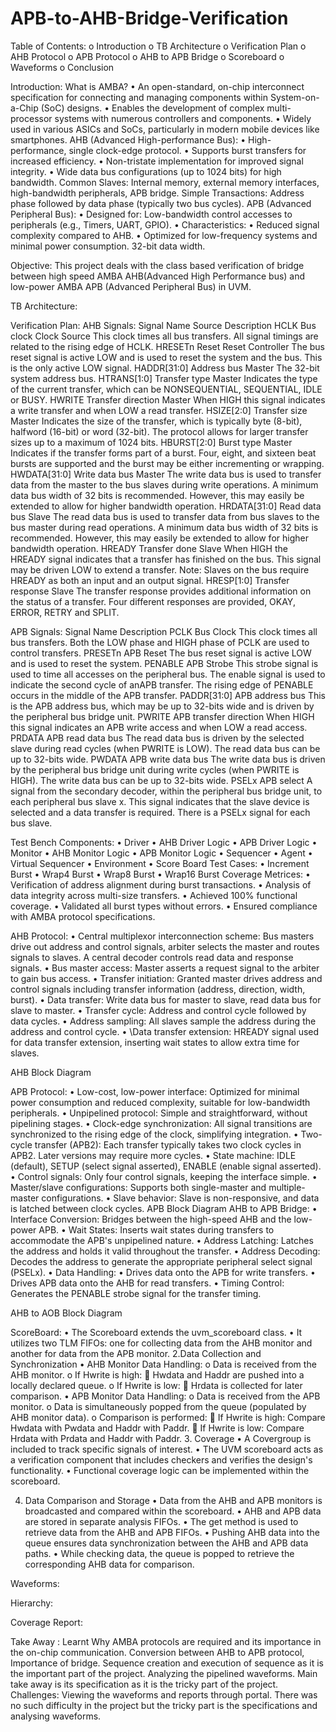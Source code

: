 # APB-to-AHB-Bridge-Verification

Table of Contents:
o	Introduction
o	TB Architecture 
o	Verification Plan
o	AHB Protocol
o	APB Protocol
o	AHB to APB Bridge
o	Scoreboard
o	Waveforms
o	Conclusion











Introduction:
What is AMBA? 
•	An open-standard, on-chip interconnect specification for connecting and managing components within System-on-a-Chip (SoC) designs.
•	Enables the development of complex multi-processor systems with numerous controllers and components.
•	Widely used in various ASICs and SoCs, particularly in modern mobile devices like smartphones.
AHB (Advanced High-performance Bus):
•	High-performance, single clock-edge protocol.
•	Supports burst transfers for increased efficiency.
•	Non-tristate implementation for improved signal integrity.
•	Wide data bus configurations (up to 1024 bits) for high bandwidth.
Common Slaves: Internal memory, external memory interfaces, high-bandwidth peripherals, APB bridge.
Simple Transactions: Address phase followed by data phase (typically two bus cycles).
APB (Advanced Peripheral Bus):
•	Designed for: Low-bandwidth control accesses to peripherals (e.g., Timers, UART, GPIO).
•	Characteristics: 
•	Reduced signal complexity compared to AHB.
•	Optimized for low-frequency systems and minimal power consumption. 32-bit data width.






Objective:
This project deals with the class based verification of bridge between high speed AMBA AHB(Advanced High Performance bus) and low-power AMBA APB (Advanced Peripheral Bus) in UVM.

TB Architecture:








Verification Plan:
AHB Signals:
Signal Name	Source	Description
HCLK
Bus clock	Clock Source	This clock times all bus transfers. All signal timings are related to the rising edge of HCLK.
HRESETn 
Reset	Reset Controller	The bus reset signal is active LOW and is used to reset the system and the bus. This is the only active LOW signal.
HADDR[31:0] Address bus	Master	The 32-bit system address bus.
HTRANS[1:0] Transfer type	Master	Indicates the type of the current transfer, which can be NONSEQUENTIAL, SEQUENTIAL, IDLE or BUSY.
HWRITE
Transfer direction	Master	When HIGH this signal indicates a write transfer and when LOW a read transfer.
HSIZE[2:0]
Transfer size	Master	Indicates the size of the transfer, which is typically byte (8-bit), halfword (16-bit) or word (32-bit). The protocol allows for larger transfer sizes up to a maximum of 1024 bits.
HBURST[2:0]
Burst type	Master	Indicates if the transfer forms part of a burst. Four, eight, and sixteen beat bursts are supported and the burst may be either incrementing or wrapping.
HWDATA[31:0] Write data bus	Master	The write data bus is used to transfer data from the master to the bus slaves during write operations. A minimum data bus width of 32 bits is recommended. However, this may easily be extended to allow for higher bandwidth operation.
HRDATA[31:0]
Read data bus	Slave	The read data bus is used to transfer data from bus slaves to the bus master during read operations. A minimum data bus width of 32 bits is recommended. However, this may easily be extended to allow for higher bandwidth operation.
HREADY
Transfer done	Slave	When HIGH the HREADY signal indicates that a transfer has finished on the bus. This signal may be driven LOW to extend a transfer. Note: Slaves on the bus require HREADY as both an input and an output signal.
HRESP[1:0]
Transfer response	Slave	The transfer response provides additional information on the status of a transfer. Four different responses are provided, OKAY, ERROR, RETRY and SPLIT.

APB Signals:
Signal Name	Description
PCLK Bus Clock	This clock times all bus transfers. Both the LOW phase and HIGH phase of PCLK are used to control transfers.
PRESETn APB Reset	The bus reset signal is active LOW and is used to reset the system.
PENABLE APB Strobe	This strobe signal is used to time all accesses on the peripheral bus. The enable signal is used to indicate the second cycle of anAPB transfer. The rising edge of PENABLE occurs in the middle of the APB transfer.
PADDR[31:0] APB address bus	This is the APB address bus, which may be up to 32-bits wide and is driven by the peripheral bus bridge unit.
PWRITE APB transfer direction	When HIGH this signal indicates an APB write access and when LOW a read access.
PRDATA APB read data bus	The read data bus is driven by the selected slave during read cycles (when PWRITE is LOW). The read data bus can be up to 32-bits wide.
PWDATA APB write data bus	The write data bus is driven by the peripheral bus bridge unit during write cycles (when PWRITE is HIGH). The write data bus can be up to 32-bits wide.
PSELx APB select	A signal from the secondary decoder, within the peripheral bus bridge unit, to each peripheral bus slave x. This signal indicates that the slave device is selected and a data transfer is required. There is a PSELx signal for each bus slave.









Test Bench Components:
•	Driver
•	AHB Driver Logic
•	APB Driver Logic
•	Monitor
•	AHB Monitor Logic
•	APB Monitor Logic
•	Sequencer
•	Agent
•	Virtual Sequencer
•	Environment
•	Score Board
Test Cases:
•	Increment Burst
•	Wrap4 Burst
•	Wrap8 Burst
•	Wrap16 Burst
Coverage Metrices:
•	Verification of address alignment during burst transactions.
•	Analysis of data integrity across multi-size transfers.
•	Achieved 100% functional coverage.
•	Validated all burst types without errors.
•	Ensured compliance with AMBA protocol specifications.







AHB Protocol:
•	Central multiplexor interconnection scheme: Bus masters drive out address and control signals, arbiter selects the master and routes signals to slaves. A central decoder controls read data and response signals. 
•	Bus master access: Master asserts a request signal to the arbiter to gain bus access. 
•	Transfer initiation: Granted master drives address and control signals including transfer information (address, direction, width, burst). 
•	Data transfer: Write data bus for master to slave, read data bus for slave to master. 
•	Transfer cycle: Address and control cycle followed by data cycles. 
•	Address sampling: All slaves sample the address during the address and control cycle. 
•	\Data transfer extension: HREADY signal used for data transfer extension, inserting wait states to allow extra time for slaves.


 
AHB Block Diagram

APB Protocol:
•	Low-cost, low-power interface: Optimized for minimal power consumption and reduced complexity, suitable for low-bandwidth peripherals.
•	Unpipelined protocol: Simple and straightforward, without pipelining stages.
•	Clock-edge synchronization: All signal transitions are synchronized to the rising edge of the clock, simplifying integration.
•	Two-cycle transfer (APB2): Each transfer typically takes two clock cycles in APB2. Later versions may require more cycles.
•	State machine: IDLE (default), SETUP (select signal asserted), ENABLE (enable signal asserted).
•	Control signals: Only four control signals, keeping the interface simple.
•	Master/slave configurations: Supports both single-master and multiple-master configurations.
•	Slave behavior: Slave is non-responsive, and data is latched between clock cycles.
APB Block Diagram
AHB to APB Bridge:
•	Interface Conversion: Bridges between the high-speed AHB and the low-power APB.
•	Wait States: Inserts wait states during transfers to accommodate the APB's unpipelined nature.
•	Address Latching: Latches the address and holds it valid throughout the transfer.
•	Address Decoding: Decodes the address to generate the appropriate peripheral select signal (PSELx).
•	Data Handling: 
•	Drives data onto the APB for write transfers.
•	Drives APB data onto the AHB for read transfers.
•	Timing Control: Generates the PENABLE strobe signal for the transfer timing.
 
AHB to AOB Block Diagram



ScoreBoard:
•	The Scoreboard extends the uvm_scoreboard class.
•	It utilizes two TLM FIFOs: one for collecting data from the AHB monitor and another for data from the APB monitor.
2.Data Collection and Synchronization
•	AHB Monitor Data Handling: 
o	Data is received from the AHB monitor.
o	If Hwrite is high: 
	Hwdata and Haddr are pushed into a locally declared queue.
o	If Hwrite is low: 
	Hrdata is collected for later comparison.
•	APB Monitor Data Handling: 
o	Data is received from the APB monitor.
o	Data is simultaneously popped from the queue (populated by AHB monitor data).
o	Comparison is performed: 
	If Hwrite is high: Compare Hwdata with Pwdata and Haddr with Paddr.
	If Hwrite is low: Compare Hrdata with Prdata and Haddr with Paddr.
3. Coverage
•	A Covergroup is included to track specific signals of interest.
•	The UVM scoreboard acts as a verification component that includes checkers and verifies the design's functionality.
•	Functional coverage logic can be implemented within the scoreboard.

4. Data Comparison and Storage
•	Data from the AHB and APB monitors is broadcasted and compared within the scoreboard.
•	AHB and APB data are stored in separate analysis FIFOs.
•	The get method is used to retrieve data from the AHB and APB FIFOs.
•	Pushing AHB data into the queue ensures data synchronization between the AHB and APB data paths.
•	While checking data, the queue is popped to retrieve the corresponding AHB data for comparison.

















Waveforms:

 
Hierarchy:
 
Coverage Report:
 

Take Away :
Learnt Why AMBA protocols are required and its importance in the on-chip communication.
 Conversion between AHB to APB protocol, Importance of bridge. Sequence creation and execution of sequence as it is the important part of the project. 
Analyzing the pipelined waveforms. 
Main take away is its specification as it is the tricky part of the project.
Challenges:
Viewing the waveforms and reports through portal.
There was no such difficulty in the project but the tricky part is the specifications and analysing waveforms.
